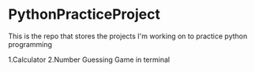 # PythonPracticeProject
This is the repo that stores the projects I'm working on to practice python programming

1.Calculator
2.Number Guessing Game in terminal